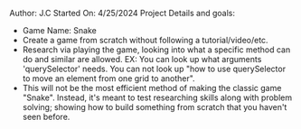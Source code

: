 Author: J.C
Started On: 4/25/2024
Project Details and goals:

* Game Name: Snake
* Create a game from scratch without following a tutorial/video/etc.
* Research via playing the game, looking into what a specific method can do and similar are allowed. 
  EX: You can look up what arguments 'querySelector' needs.  You can not look up "how to use querySelector to move an element from one grid to another".
* This will not be the most efficient method of making the classic game "Snake".  Instead, it's meant to test researching skills along with problem solving; showing how to build something from scratch that you haven't seen before.


